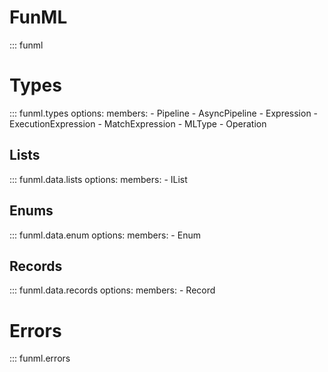 FunML
===

::: funml

Types
===

::: funml.types
    options:
        members:
            - Pipeline
            - AsyncPipeline
            - Expression
            - ExecutionExpression
            - MatchExpression
            - MLType
            - Operation

Lists
--

::: funml.data.lists
    options:
        members:
            - IList

Enums
--

::: funml.data.enum
    options:
        members:
            - Enum

Records
--

::: funml.data.records
    options:
        members:
            - Record

Errors
===

::: funml.errors
